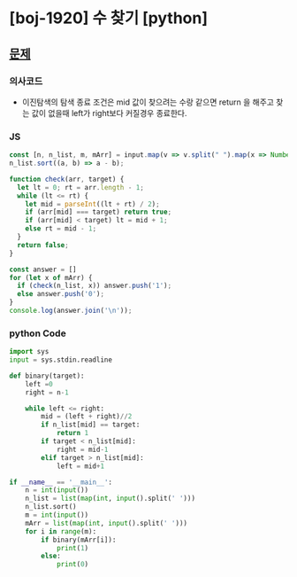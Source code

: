 # [boj-1920] 수 찾기 [python] 

## [문제](https://www.acmicpc.net/problem/1920) 

### 의사코드 
- 이진탐색의 탐색 종료 조건은 mid 값이 찾으려는 수랑 같으면 return 을 해주고 찾는 값이 없을때 left가 right보다 커질경우 종료한다.


### JS
```js
const [n, n_list, m, mArr] = input.map(v => v.split(" ").map(x => Number(x)));
n_list.sort((a, b) => a - b);

function check(arr, target) {
  let lt = 0; rt = arr.length - 1;
  while (lt <= rt) {
    let mid = parseInt((lt + rt) / 2);
    if (arr[mid] === target) return true;
    if (arr[mid] < target) lt = mid + 1;
    else rt = mid - 1;
  }
  return false;
}

const answer = []
for (let x of mArr) {
  if (check(n_list, x)) answer.push('1');
  else answer.push('0');
}
console.log(answer.join('\n'));
```

### python Code
```py
import sys
input = sys.stdin.readline

def binary(target):
    left =0
    right = n-1

    while left <= right:
        mid = (left + right)//2
        if n_list[mid] == target:
            return 1
        if target < n_list[mid]:
            right = mid-1
        elif target > n_list[mid]:
            left = mid+1

if __name__ == '__main__':
    n = int(input())
    n_list = list(map(int, input().split(' ')))
    n_list.sort()
    m = int(input())
    mArr = list(map(int, input().split(' ')))
    for i in range(m):
        if binary(mArr[i]):
            print(1)
        else:
            print(0)
```